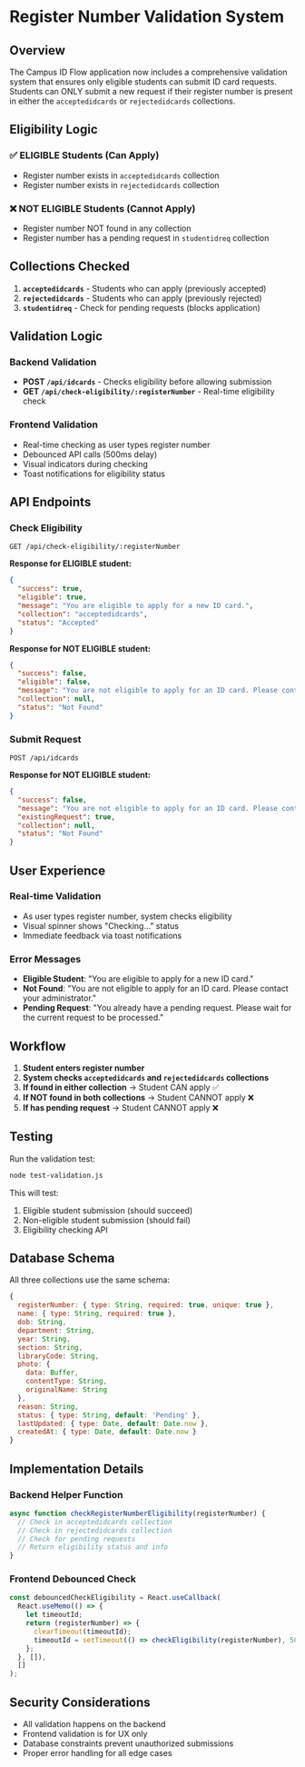 # Register Number Validation System

## Overview

The Campus ID Flow application now includes a comprehensive validation system that ensures only eligible students can submit ID card requests. Students can ONLY submit a new request if their register number is present in either the `acceptedidcards` or `rejectedidcards` collections.

## Eligibility Logic

### ✅ **ELIGIBLE Students (Can Apply)**
- Register number exists in `acceptedidcards` collection
- Register number exists in `rejectedidcards` collection

### ❌ **NOT ELIGIBLE Students (Cannot Apply)**
- Register number NOT found in any collection
- Register number has a pending request in `studentidreq` collection

## Collections Checked

1. **`acceptedidcards`** - Students who can apply (previously accepted)
2. **`rejectedidcards`** - Students who can apply (previously rejected)
3. **`studentidreq`** - Check for pending requests (blocks application)

## Validation Logic

### Backend Validation
- **POST `/api/idcards`** - Checks eligibility before allowing submission
- **GET `/api/check-eligibility/:registerNumber`** - Real-time eligibility check

### Frontend Validation
- Real-time checking as user types register number
- Debounced API calls (500ms delay)
- Visual indicators during checking
- Toast notifications for eligibility status

## API Endpoints

### Check Eligibility
```
GET /api/check-eligibility/:registerNumber
```

**Response for ELIGIBLE student:**
```json
{
  "success": true,
  "eligible": true,
  "message": "You are eligible to apply for a new ID card.",
  "collection": "acceptedidcards",
  "status": "Accepted"
}
```

**Response for NOT ELIGIBLE student:**
```json
{
  "success": false,
  "eligible": false,
  "message": "You are not eligible to apply for an ID card. Please contact your administrator.",
  "collection": null,
  "status": "Not Found"
}
```

### Submit Request
```
POST /api/idcards
```

**Response for NOT ELIGIBLE student:**
```json
{
  "success": false,
  "message": "You are not eligible to apply for an ID card. Please contact your administrator.",
  "existingRequest": true,
  "collection": null,
  "status": "Not Found"
}
```

## User Experience

### Real-time Validation
- As user types register number, system checks eligibility
- Visual spinner shows "Checking..." status
- Immediate feedback via toast notifications

### Error Messages
- **Eligible Student**: "You are eligible to apply for a new ID card."
- **Not Found**: "You are not eligible to apply for an ID card. Please contact your administrator."
- **Pending Request**: "You already have a pending request. Please wait for the current request to be processed."

## Workflow

1. **Student enters register number**
2. **System checks `acceptedidcards` and `rejectedidcards` collections**
3. **If found in either collection** → Student CAN apply ✅
4. **If NOT found in both collections** → Student CANNOT apply ❌
5. **If has pending request** → Student CANNOT apply ❌

## Testing

Run the validation test:
```bash
node test-validation.js
```

This will test:
1. Eligible student submission (should succeed)
2. Non-eligible student submission (should fail)
3. Eligibility checking API

## Database Schema

All three collections use the same schema:
```javascript
{
  registerNumber: { type: String, required: true, unique: true },
  name: { type: String, required: true },
  dob: String,
  department: String,
  year: String,
  section: String,
  libraryCode: String,
  photo: {
    data: Buffer,
    contentType: String,
    originalName: String
  },
  reason: String,
  status: { type: String, default: 'Pending' },
  lastUpdated: { type: Date, default: Date.now },
  createdAt: { type: Date, default: Date.now }
}
```

## Implementation Details

### Backend Helper Function
```javascript
async function checkRegisterNumberEligibility(registerNumber) {
  // Check in acceptedidcards collection
  // Check in rejectedidcards collection
  // Check for pending requests
  // Return eligibility status and info
}
```

### Frontend Debounced Check
```javascript
const debouncedCheckEligibility = React.useCallback(
  React.useMemo(() => {
    let timeoutId;
    return (registerNumber) => {
      clearTimeout(timeoutId);
      timeoutId = setTimeout(() => checkEligibility(registerNumber), 500);
    };
  }, []),
  []
);
```

## Security Considerations

- All validation happens on the backend
- Frontend validation is for UX only
- Database constraints prevent unauthorized submissions
- Proper error handling for all edge cases